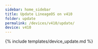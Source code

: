 ```yaml
---
sidebar: home_sidebar
title: Update LineageOS on v410
folder: update
permalink: /devices/v410/update/
device: v410
---
```

{% include templates/device_update.md %}
